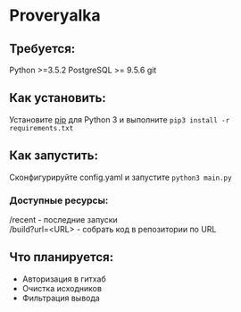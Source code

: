 # Proveryalka 

## Требуется:
Python >=3.5.2
PostgreSQL >= 9.5.6
git

## Как установить:
Установите [pip](https://pip.pypa.io/en/stable/installing/) для Python 3 и выполните `pip3 install -r requirements.txt`

## Как запустить:
Сконфигурируйте config.yaml и запустите `python3 main.py`

### Доступные ресурсы:
/recent - последние запуски  
/build?url=\<URL\> - собрать код в репозитории по URL

## Что планируется:
* Авторизация в гитхаб
* Очистка исходников
* Фильтрация вывода
